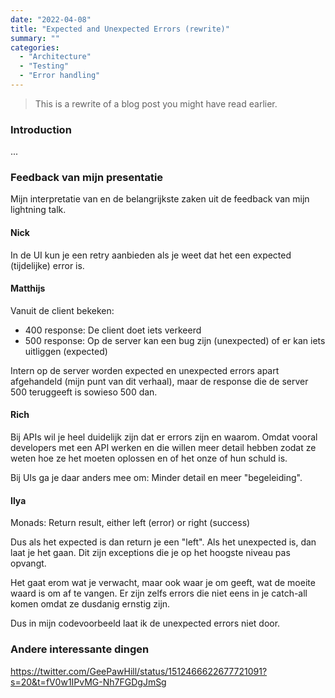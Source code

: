 ```yaml
---
date: "2022-04-08"
title: "Expected and Unexpected Errors (rewrite)"
summary: ""
categories:
  - "Architecture"
  - "Testing"
  - "Error handling"
---
```


> This is a rewrite of a blog post you might have read earlier.

### Introduction

...

### Feedback van mijn presentatie

Mijn interpretatie van en de belangrijkste zaken uit de feedback van mijn lightning talk.

#### Nick

In de UI kun je een retry aanbieden als je weet dat het een expected (tijdelijke) error is.

#### Matthijs

Vanuit de client bekeken:

- 400 response: De client doet iets verkeerd
- 500 response: Op de server kan een bug zijn (unexpected) of er kan iets uitliggen (expected)

Intern op de server worden expected en unexpected errors apart afgehandeld (mijn punt van dit verhaal), maar de response die de server 500 teruggeeft is sowieso 500 dan.

#### Rich

Bij APIs wil je heel duidelijk zijn dat er errors zijn en waarom. Omdat vooral developers met een API werken en die willen meer detail hebben zodat ze weten hoe ze het moeten oplossen en of het onze of hun schuld is.

Bij UIs ga je daar anders mee om: Minder detail en meer "begeleiding".

#### Ilya

Monads: Return result, either left (error) or right (success)

Dus als het expected is dan return je een "left". Als het unexpected is, dan laat je het gaan. Dit zijn exceptions die je op het hoogste niveau pas opvangt.

Het gaat erom wat je verwacht, maar ook waar je om geeft, wat de moeite waard is om af te vangen. Er zijn zelfs errors die niet eens in je catch-all komen omdat ze dusdanig ernstig zijn.

Dus in mijn codevoorbeeld laat ik de unexpected errors niet door.

### Andere interessante dingen

https://twitter.com/GeePawHill/status/1512466622677721091?s=20&t=fV0w1IPvMG-Nh7FGDgJmSg
